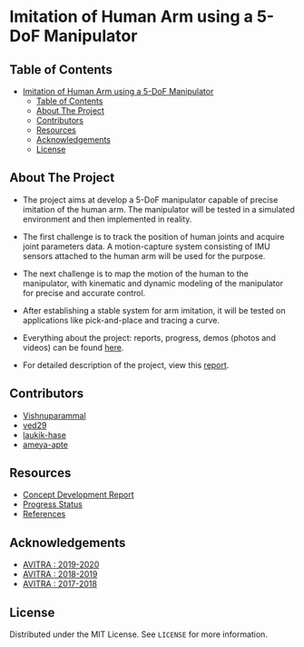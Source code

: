 # Imitation of Human Arm using a 5-DoF Manipulator

<!-- TABLE OF CONTENTS -->

## Table of Contents

- [Imitation of Human Arm using a 5-DoF Manipulator](#imitation-of-human-arm-using-a-5-dof-manipulator)
  - [Table of Contents](#table-of-contents)
  - [About The Project](#about-the-project)
  - [Contributors](#contributors)
  - [Resources](#resources)
  - [Acknowledgements](#acknowledgements)
  - [License](#license)

<!-- ABOUT THE PROJECT -->

## About The Project

- The project aims at develop a 5-DoF manipulator capable of precise imitation of the human arm. The manipulator will be tested in a simulated environment and then implemented in reality.

- The first challenge is to track the position of human joints and acquire joint parameters data.
A motion-capture system consisting of IMU sensors attached to the human arm will be used for the purpose.

- The next challenge is to map the motion of the human to the manipulator, with kinematic and dynamic
modeling of the manipulator for precise and accurate control.

- After establishing a stable system for arm imitation, it will be tested on applications like pick-and-place and tracing a curve.

- Everything about the project: reports, progress, demos (photos and videos) can be found [here](https://drive.google.com/drive/folders/1VRj0Rsg3wywi9sTcepC8vw8A19dxCz2f?usp=sharing).

- For detailed description of the project, view this [report](human_arm_imitation.pdf).

## Contributors

* [Vishnuparammal](https://github.com/Vishnuparammal)
* [ved29](https://github.com/ved29)
* [laukik-hase](https://github.com/laukik-hase)
* [ameya-apte](https://github.com/ameya-apte)

<!-- Acknowledgements and Resources-->

## Resources
- [Concept Development Report](https://drive.google.com/drive/folders/1PC-iJiLeUT0hi6oHv0CTknUYlQUyzkWc?usp=sharing)
- [Progress Status](https://drive.google.com/drive/folders/1OLMFB2oo_8WZqaWDnTHkVBi_Prd8paOJ?usp=sharing)
- [References](https://drive.google.com/drive/folders/1Bxyq7_aq28y-IdtfYdROcifC5CevMQnE?usp=sharing)
## Acknowledgements

- [AVITRA : 2019-2020](https://github.com/SRA-AVITRA)
- [AVITRA : 2018-2019](https://github.com/atharvkhadtare/fyp_ws)
- [AVITRA : 2017-2018](https://github.com/sachin0x18/Imitation)

<!-- LICENSE -->

## License

Distributed under the MIT License. See `LICENSE` for more information.

